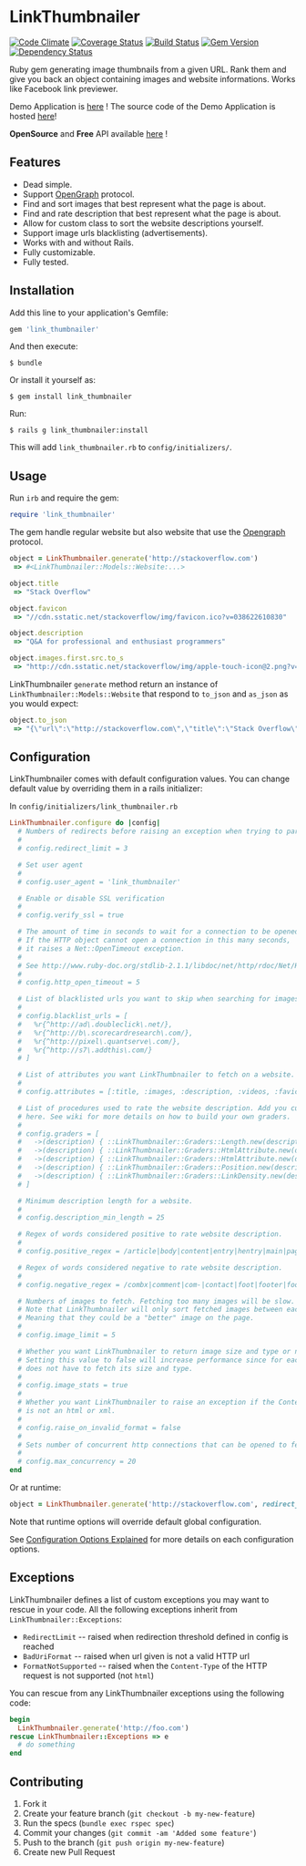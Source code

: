 # LinkThumbnailer

[![Code Climate](https://codeclimate.com/github/gottfrois/link_thumbnailer.png)](https://codeclimate.com/github/gottfrois/link_thumbnailer)
[![Coverage Status](https://coveralls.io/repos/gottfrois/link_thumbnailer/badge.png?branch=master)](https://coveralls.io/r/gottfrois/link_thumbnailer?branch=master)
[![Build Status](https://travis-ci.org/gottfrois/link_thumbnailer.png?branch=master)](https://travis-ci.org/gottfrois/link_thumbnailer)
[![Gem Version](https://badge.fury.io/rb/link_thumbnailer.svg)](http://badge.fury.io/rb/link_thumbnailer)
[![Dependency Status](https://gemnasium.com/gottfrois/link_thumbnailer.svg)](https://gemnasium.com/gottfrois/link_thumbnailer)

Ruby gem generating image thumbnails from a given URL. Rank them and give you back an object containing images and website informations. Works like Facebook link previewer.

Demo Application is [here](http://link-thumbnailer-demo.herokuapp.com/) !
The source code of the Demo Application is hosted [here](https://github.com/gottfrois/link_thumbnailer_demo)!

**OpenSource** and **Free** API available [here](https://github.com/gottfrois/link_thumbnailer_api) !

## Features

- Dead simple.
- Support [OpenGraph](http://ogp.me/) protocol.
- Find and sort images that best represent what the page is about.
- Find and rate description that best represent what the page is about.
- Allow for custom class to sort the website descriptions yourself.
- Support image urls blacklisting (advertisements).
- Works with and without Rails.
- Fully customizable.
- Fully tested.

## Installation

Add this line to your application's Gemfile:

```ruby
gem 'link_thumbnailer'
```

And then execute:

    $ bundle

Or install it yourself as:

    $ gem install link_thumbnailer

Run:

	$ rails g link_thumbnailer:install

This will add `link_thumbnailer.rb` to `config/initializers/`.

## Usage

Run `irb` and require the gem:

```ruby
require 'link_thumbnailer'
```

The gem handle regular website but also website that use the [Opengraph](http://ogp.me/) protocol.

```ruby
object = LinkThumbnailer.generate('http://stackoverflow.com')
 => #<LinkThumbnailer::Models::Website:...>

object.title
 => "Stack Overflow"

object.favicon
 => "//cdn.sstatic.net/stackoverflow/img/favicon.ico?v=038622610830"

object.description
 => "Q&A for professional and enthusiast programmers"

object.images.first.src.to_s
 => "http://cdn.sstatic.net/stackoverflow/img/apple-touch-icon@2.png?v=fde65a5a78c6"
```

LinkThumbnailer `generate` method return an instance of `LinkThumbnailer::Models::Website` that respond to `to_json` and `as_json` as you would expect:

```ruby
object.to_json
 => "{\"url\":\"http://stackoverflow.com\",\"title\":\"Stack Overflow\",\"description\":\"Q&A for professional and enthusiast programmers\",\"images\":[{\"src\":\"http://cdn.sstatic.net/stackoverflow/img/apple-touch-icon@2.png?v=fde65a5a78c6\",\"size\":[316,316],\"type\":\"png\"}]}"
```


## Configuration

LinkThumbnailer comes with default configuration values. You can change default value by overriding them in a rails initializer:

In `config/initializers/link_thumbnailer.rb`

```ruby
LinkThumbnailer.configure do |config|
  # Numbers of redirects before raising an exception when trying to parse given url.
  #
  # config.redirect_limit = 3

  # Set user agent
  #
  # config.user_agent = 'link_thumbnailer'

  # Enable or disable SSL verification
  #
  # config.verify_ssl = true

  # The amount of time in seconds to wait for a connection to be opened.
  # If the HTTP object cannot open a connection in this many seconds,
  # it raises a Net::OpenTimeout exception.
  #
  # See http://www.ruby-doc.org/stdlib-2.1.1/libdoc/net/http/rdoc/Net/HTTP.html#open_timeout
  #
  # config.http_open_timeout = 5

  # List of blacklisted urls you want to skip when searching for images.
  #
  # config.blacklist_urls = [
  #   %r{^http://ad\.doubleclick\.net/},
  #   %r{^http://b\.scorecardresearch\.com/},
  #   %r{^http://pixel\.quantserve\.com/},
  #   %r{^http://s7\.addthis\.com/}
  # ]

  # List of attributes you want LinkThumbnailer to fetch on a website.
  #
  # config.attributes = [:title, :images, :description, :videos, :favicon]

  # List of procedures used to rate the website description. Add you custom class
  # here. See wiki for more details on how to build your own graders.
  #
  # config.graders = [
  #   ->(description) { ::LinkThumbnailer::Graders::Length.new(description) },
  #   ->(description) { ::LinkThumbnailer::Graders::HtmlAttribute.new(description, :class) },
  #   ->(description) { ::LinkThumbnailer::Graders::HtmlAttribute.new(description, :id) },
  #   ->(description) { ::LinkThumbnailer::Graders::Position.new(description) },
  #   ->(description) { ::LinkThumbnailer::Graders::LinkDensity.new(description) }
  # ]

  # Minimum description length for a website.
  #
  # config.description_min_length = 25

  # Regex of words considered positive to rate website description.
  #
  # config.positive_regex = /article|body|content|entry|hentry|main|page|pagination|post|text|blog|story/i

  # Regex of words considered negative to rate website description.
  #
  # config.negative_regex = /combx|comment|com-|contact|foot|footer|footnote|masthead|media|meta|outbrain|promo|related|scroll|shoutbox|sidebar|sponsor|shopping|tags|tool|widget|modal/i

  # Numbers of images to fetch. Fetching too many images will be slow.
  # Note that LinkThumbnailer will only sort fetched images between each other.
  # Meaning that they could be a "better" image on the page.
  #
  # config.image_limit = 5

  # Whether you want LinkThumbnailer to return image size and type or not.
  # Setting this value to false will increase performance since for each images, LinkThumbnailer
  # does not have to fetch its size and type.
  #
  # config.image_stats = true
  #
  # Whether you want LinkThumbnailer to raise an exception if the Content-Type of the HTTP request
  # is not an html or xml.
  #
  # config.raise_on_invalid_format = false
  #
  # Sets number of concurrent http connections that can be opened to fetch images informations such as size and type.
  #
  # config.max_concurrency = 20
end
```

Or at runtime:

```ruby
object = LinkThumbnailer.generate('http://stackoverflow.com', redirect_limit: 5, user_agent: 'foo')
```

Note that runtime options will override default global configuration.

See [Configuration Options Explained](https://github.com/gottfrois/link_thumbnailer/wiki/Configuration-options-explained) for more details on each configuration options.

## Exceptions

LinkThumbnailer defines a list of custom exceptions you may want to rescue in your code. All the following exceptions inherit from `LinkThumbnailer::Exceptions`:

* `RedirectLimit` -- raised when redirection threshold defined in config is reached
* `BadUriFormat` -- raised when url given is not a valid HTTP url
* `FormatNotSupported` -- raised when the `Content-Type` of the HTTP request is not supported (not `html`)

You can rescue from any LinkThumbnailer exceptions using the following code:

```ruby
begin
  LinkThumbnailer.generate('http://foo.com')
rescue LinkThumbnailer::Exceptions => e
  # do something
end
```

## Contributing

1. Fork it
2. Create your feature branch (`git checkout -b my-new-feature`)
3. Run the specs (`bundle exec rspec spec`)
4. Commit your changes (`git commit -am 'Added some feature'`)
5. Push to the branch (`git push origin my-new-feature`)
6. Create new Pull Request
